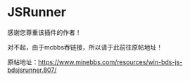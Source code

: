 # JSRunner
感谢您尊重该插件的作者！

对不起，由于mcbbs吞链接，所以请于此前往原帖地址！

原帖地址：https://www.minebbs.com/resources/win-bds-js-bdsjsrunner.807/
